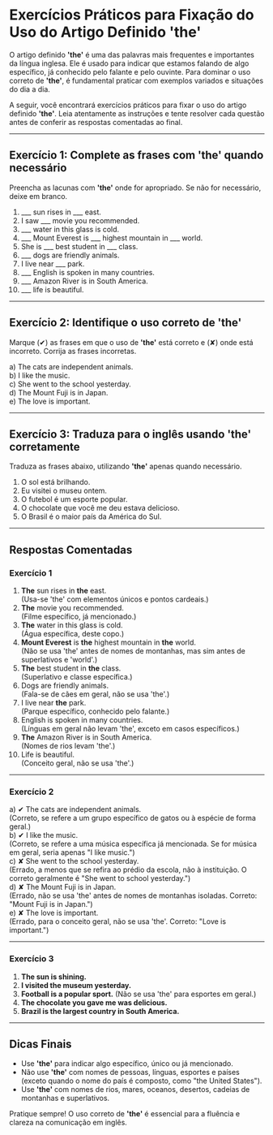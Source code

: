 
# Exercícios Práticos para Fixação do Uso do Artigo Definido 'the'

O artigo definido **'the'** é uma das palavras mais frequentes e importantes da língua inglesa. Ele é usado para indicar que estamos falando de algo específico, já conhecido pelo falante e pelo ouvinte. Para dominar o uso correto de **'the'**, é fundamental praticar com exemplos variados e situações do dia a dia.

A seguir, você encontrará exercícios práticos para fixar o uso do artigo definido **'the'**. Leia atentamente as instruções e tente resolver cada questão antes de conferir as respostas comentadas ao final.

---

## Exercício 1: Complete as frases com 'the' quando necessário

Preencha as lacunas com **'the'** onde for apropriado. Se não for necessário, deixe em branco.

1. ___ sun rises in ___ east.
2. I saw ___ movie you recommended.
3. ___ water in this glass is cold.
4. ___ Mount Everest is ___ highest mountain in ___ world.
5. She is ___ best student in ___ class.
6. ___ dogs are friendly animals.
7. I live near ___ park.
8. ___ English is spoken in many countries.
9. ___ Amazon River is in South America.
10. ___ life is beautiful.

---

## Exercício 2: Identifique o uso correto de 'the'

Marque (✔) as frases em que o uso de **'the'** está correto e (✘) onde está incorreto. Corrija as frases incorretas.

a) The cats are independent animals.  
b) I like the music.  
c) She went to the school yesterday.  
d) The Mount Fuji is in Japan.  
e) The love is important.

---

## Exercício 3: Traduza para o inglês usando 'the' corretamente

Traduza as frases abaixo, utilizando **'the'** apenas quando necessário.

1. O sol está brilhando.
2. Eu visitei o museu ontem.
3. O futebol é um esporte popular.
4. O chocolate que você me deu estava delicioso.
5. O Brasil é o maior país da América do Sul.

---

## Respostas Comentadas

### Exercício 1

1. **The** sun rises in **the** east.  
   (Usa-se 'the' com elementos únicos e pontos cardeais.)
2. **The** movie you recommended.  
   (Filme específico, já mencionado.)
3. **The** water in this glass is cold.  
   (Água específica, deste copo.)
4. **Mount Everest** is **the** highest mountain in **the** world.  
   (Não se usa 'the' antes de nomes de montanhas, mas sim antes de superlativos e 'world'.)
5. **The** best student in **the** class.  
   (Superlativo e classe específica.)
6. Dogs are friendly animals.  
   (Fala-se de cães em geral, não se usa 'the'.)
7. I live near **the** park.  
   (Parque específico, conhecido pelo falante.)
8. English is spoken in many countries.  
   (Línguas em geral não levam 'the', exceto em casos específicos.)
9. **The** Amazon River is in South America.  
   (Nomes de rios levam 'the'.)
10. Life is beautiful.  
    (Conceito geral, não se usa 'the'.)

---

### Exercício 2

a) ✔ The cats are independent animals.  
   (Correto, se refere a um grupo específico de gatos ou à espécie de forma geral.)  
b) ✔ I like the music.  
   (Correto, se refere a uma música específica já mencionada. Se for música em geral, seria apenas "I like music.")  
c) ✘ She went to the school yesterday.  
   (Errado, a menos que se refira ao prédio da escola, não à instituição. O correto geralmente é "She went to school yesterday.")  
d) ✘ The Mount Fuji is in Japan.  
   (Errado, não se usa 'the' antes de nomes de montanhas isoladas. Correto: "Mount Fuji is in Japan.")  
e) ✘ The love is important.  
   (Errado, para o conceito geral, não se usa 'the'. Correto: "Love is important.")

---

### Exercício 3

1. **The sun is shining.**
2. **I visited the museum yesterday.**
3. **Football is a popular sport.** (Não se usa 'the' para esportes em geral.)
4. **The chocolate you gave me was delicious.**
5. **Brazil is the largest country in South America.**

---

## Dicas Finais

- Use **'the'** para indicar algo específico, único ou já mencionado.
- Não use **'the'** com nomes de pessoas, línguas, esportes e países (exceto quando o nome do país é composto, como "the United States").
- Use **'the'** com nomes de rios, mares, oceanos, desertos, cadeias de montanhas e superlativos.

Pratique sempre! O uso correto de **'the'** é essencial para a fluência e clareza na comunicação em inglês.
```
